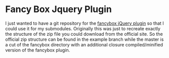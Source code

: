 Fancy Box Jquery Plugin
=======================

I just wanted to have a git repository for the [fancybox jQuery plugin](http://fancybox.net/) so that I could use it for my submodules. Originally this was just to recreate exactly the structure of the zip file you could download from the official site. So the official zip structure can be found in the example branch while the master is a cut of the fancybox directory with an additional closure compiled/minified version of the fancybox plugin.
